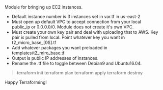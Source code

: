 Module for bringing up EC2 instances.  

* Default instance number is 3 instances set in var.tf in us-east-2
* Must open up default VPC to accept connection from your local public_ip or 0.0.0.0/0.  Module does not create it's own VPC.
* Must create your own key pair and deal with uploading that to AWS. Key pair is pulled from local.  Point whatever key you want in t2_micro_base_[0S].tf
* Add whatever packages you want preloaded in templates/t2_miro_base.tf
* Output is public IP addresses of instances.
* Rename the .tf file to toggle between Debian9 and Ubuntu16.04.

> terraform init
> terraform plan
> terraform apply
> terraform destroy

Happy Terraforming!
